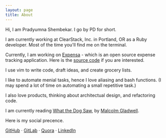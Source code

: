 ```yaml
---
layout: page
title: About
---
```


Hi, I am Pradyumna Shembekar. I go by PD for short.

I am currently working at ClearStack, Inc. in Portland, OR as a Ruby developer. Most of the
time you'll find me on the terminal.

Currently, I am working on <a href="http://52.42.138.175/" target="_blank">Expensa</a> - which is an open source expense tracking application.
Here is the <a href="https://gitlab.com/pradyumna2905/expensa" target="_blank">source code</a> if you are interested.

I use vim to write code, draft ideas, and create grocery lists.

I like to automate menial tasks, hence I love aliasing and bash functions. (I
may spend a lot of time on automating a small repetitive task.)

I also love products, thinking about architectual design, and refactoring code.

I am currently reading <a href="https://www.goodreads.com/book/show/6516450-what-the-dog-saw-and-other-adventures" target="_blank">What the Dog Saw</a>, by <a href="https://twitter.com/Gladwell" target="_blank">Malcolm Gladwell</a>.

Here is my social precence.

<a href="https://github.com/pradyumna2905" target="_blank">GitHub</a> &middot;
<a href="https://gitlab.com/pradyumna2905" target="_blank">GitLab</a> &middot;
<a href="https://www.quora.com/profile/Pradyumna-Shembekar" target="_blank">Quora</a> &middot;
<a href="https://www.linkedin.com/in/pradyumnashembekar/" target="_blank">LinkedIn</a>
